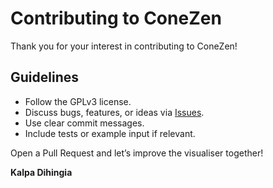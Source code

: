 # Contributing to ConeZen

Thank you for your interest in contributing to ConeZen!

## Guidelines

- Follow the GPLv3 license.
- Discuss bugs, features, or ideas via [Issues](https://github.com/Kalpa08/conezen/issues).
- Use clear commit messages.
- Include tests or example input if relevant.

Open a Pull Request and let’s improve the visualiser together!

**Kalpa Dihingia**
